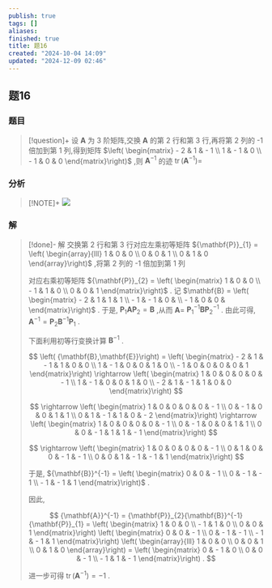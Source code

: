```yaml
---
publish: true
tags: []
aliases: 
finished: true
title: 题16
created: "2024-10-04 14:09"
updated: "2024-12-09 02:46"
---
```

## 题16
### 题目
> [!question]+
> 设 $\mathbf{A}$ 为 3 阶矩阵,交换 $\mathbf{A}$ 的第 2 行和第 3 行,再将第 2 列的 -1 倍加到第 1 列,得到矩阵 $\left( \begin{matrix} - 2 & 1 & - 1 \\ 1 & - 1 & 0 \\ - 1 & 0 & 0 \end{matrix}\right)$ ,则 ${\mathbf{A}}^{-1}$ 的迹 $\operatorname{tr}\left( {\mathbf{A}}^{-1}\right) =$
### 分析
> [!NOTE]+
> ![](https://img.hwenyi.live/202412081530732.webp)
### 解
> [!done]-
> 解 交换第 2 行和第 3 行对应左乘初等矩阵 ${\mathbf{P}}_{1} = \left( \begin{array}{lll} 1 & 0 & 0 \\ 0 & 0 & 1 \\ 0 & 1 & 0 \end{array}\right)$ ,将第 2 列的 -1 倍加到第 1 列
> 
> 对应右乘初等矩阵 ${\mathbf{P}}_{2} = \left( \begin{matrix} 1 & 0 & 0 \\ - 1 & 1 & 0 \\ 0 & 0 & 1 \end{matrix}\right)$ . 记 $\mathbf{B} = \left( \begin{matrix} - 2 & 1 & 1 & 1 \\ - 1 & - 1 & 0 & \\ - 1 & 0 & 0 & \end{matrix}\right)$ . 于是, ${\mathbf{P}}_{1}\mathbf{A}{\mathbf{P}}_{2} = \mathbf{B}$ ,从而 $\mathbf{A} =$ ${\mathbf{P}}_{1}^{-1}\mathbf{B}{\mathbf{P}}_{2}^{-1}$ . 由此可得, ${\mathbf{A}}^{-1} = {\mathbf{P}}_{2}{\mathbf{B}}^{-1}{\mathbf{P}}_{1}$ .
> 
> 下面利用初等行变换计算 ${\mathbf{B}}^{-1}$ .
> 
> $$
> \left( {\mathbf{B},\mathbf{E}}\right) = \left( \begin{matrix} - 2 & 1 & - 1 & 1 & 0 & 0 \\ 1 & - 1 & 0 & 0 & 1 & 0 \\ - 1 & 0 & 0 & 0 & 0 & 1 \end{matrix}\right) \rightarrow \left( \begin{matrix} 1 & 0 & 0 & 0 & 0 & - 1 \\ 1 & - 1 & 0 & 0 & 1 & 0 \\ - 2 & 1 & - 1 & 1 & 0 & 0 \end{matrix}\right)
> $$
> 
> $$
> \rightarrow \left( \begin{matrix} 1 & 0 & 0 & 0 & 0 & - 1 \\ 0 & - 1 & 0 & 0 & 1 & 1 \\ 0 & 1 & - 1 & 1 & 0 & - 2 \end{matrix}\right) \rightarrow \left( \begin{matrix} 1 & 0 & 0 & 0 & 0 & - 1 \\ 0 & - 1 & 0 & 0 & 1 & 1 \\ 0 & 0 & - 1 & 1 & 1 & - 1 \end{matrix}\right)
> $$
> 
> $$
> \rightarrow \left( \begin{matrix} 1 & 0 & 0 & 0 & 0 & - 1 \\ 0 & 1 & 0 & 0 & - 1 & - 1 \\ 0 & 0 & 1 & - 1 & - 1 & 1 \end{matrix}\right)
> $$
> 
> 于是, ${\mathbf{B}}^{-1} = \left( \begin{matrix} 0 & 0 & - 1 \\ 0 & - 1 & - 1 \\ - 1 & - 1 & 1 \end{matrix}\right)$ .
> 
> 因此,
> 
> $$
> {\mathbf{A}}^{-1} = {\mathbf{P}}_{2}{\mathbf{B}}^{-1}{\mathbf{P}}_{1} = \left( \begin{matrix} 1 & 0 & 0 \\ - 1 & 1 & 0 \\ 0 & 0 & 1 \end{matrix}\right) \left( \begin{matrix} 0 & 0 & - 1 \\ 0 & - 1 & - 1 \\ - 1 & - 1 & 1 \end{matrix}\right) \left( \begin{array}{lll} 1 & 0 & 0 \\ 0 & 0 & 1 \\ 0 & 1 & 0 \end{array}\right) = \left( \begin{matrix} 0 & - 1 & 0 \\ 0 & 0 & - 1 \\ - 1 & 1 & - 1 \end{matrix}\right) .
> $$
> 
> 进一步可得 $\operatorname{tr}\left( {\mathbf{A}}^{-1}\right) = - 1$ .